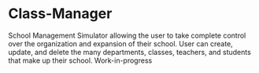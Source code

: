 # Class-Manager

School Management Simulator allowing the user to take complete control over the organization and expansion of their school.
User can create, update, and delete the many departments, classes, teachers, and students that make up their school.
Work-in-progress
